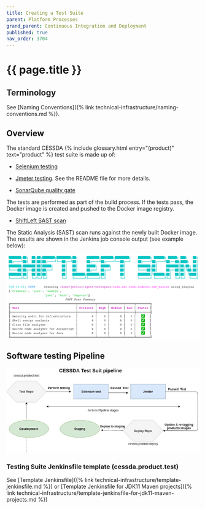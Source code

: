 ```yaml
---
title: Creating a Test Suite
parent: Platform Processes
grand_parent: Continuous Integration and Deployment
published: true
nav_order: 3704
---
```


# {{ page.title }}

## Terminology

See [Naming Conventions]({% link technical-infrastructure/naming-conventions.md %}).

## Overview

The standard CESSDA  {% include glossary.html entry="(product)" text="product" %} test suite is made up of:

- [Selenium testing](https://bitbucket.org/cessda/cessda.mgmt.selenium/src/master/)

- [Jmeter testing](https://bitbucket.org/cessda/cessda.mgmt.jmeter/src/master/). See the README file for more details.

- [SonarQube quality gate](https://bitbucket.org/cessda/cessda.mgmt.sonar/src/master/)

The tests are performed as part of the build process. If the tests pass, the Docker image is created and pushed to the Docker image registry.

- [ShiftLeft SAST scan](https://www.shiftleft.io/scan/)

The Static Analysis (SAST) scan runs against the newly built Docker image.
The results are shown in the Jenkins job console output (see example below):

![Shiftleft Scan Results](../../../images/shiftleft-scan-results.png)

## Software testing Pipeline

![Testing Suite Pipeline](../../../images/testing-suite-pipeline.png)

### Testing Suite Jenkinsfile template (cessda.product.test)

See [Template Jenkinsfile]({% link technical-infrastructure/template-jenkinsfile.md %}) or
[Template Jenkinsfile for JDK11 Maven projects]({% link technical-infrastructure/template-jenkinsfile-for-jdk11-maven-projects.md %})

